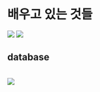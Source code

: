 <h1>배우고 있는 것들</h1>

<img src="https://img.shields.io/badge/node.js-339933?style=flat-square&logo=node.js&logoColor=white"/></a>
<img src="https://img.shields.io/badge/springboot-6DB33F?style=flat-square&logo=springboot&logoColor=white"/></a>
<h2> database</h2>
<br>
<img src="https://img.shields.io/badge/mysql-4479A1?style=flat-square&logo=mysql&logoColor=white"/></a> 
</br

